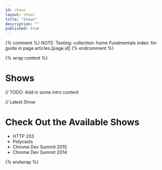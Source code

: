 ```yaml
---
id: shows
layout: shows
title: "Shows"
description: ""
published: true
---
```

{% comment %}
NOTE: Testing: collection: home
Fundmentals index: for guide in page.articles.[page.id]
{% endcomment %}


{% wrap content %}

# Shows

// TODO: Add in some intro content

// Latest Show

# Check Out the Available Shows

<ul>
  <li>
    HTTP 203
  </li>
  <li>
    Polycasts
  </li>
  <li>
    Chrome Dev Summit 2015
  </li>
  <li>
    Chrome Dev Summit 2014
  </li>
</ul>

{% endwrap %}
